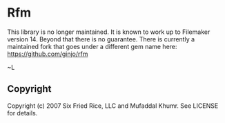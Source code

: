 # Rfm

This library is no longer maintained. It is known to work up to Filemaker version 14. Beyond that there is no guarantee. There is currently a maintained fork that goes under a different gem name here: https://github.com/ginjo/rfm

~L

## Copyright

Copyright (c) 2007 Six Fried Rice, LLC and Mufaddal Khumr. See LICENSE for details.
